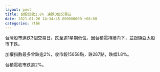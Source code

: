 ```yaml
---
layout: post
title: 台股低收1.8%　連跌3個交易日
date: 2021-01-26 14:34:45.000000000 +08:00
categories: rthk
---
```


台灣股市連跌3個交易日，跌至逾1星期低位，因台積電持續向下，並跟隨亞太股市下跌。

加權指數最多曾跌逾2%，收市報15658點，跌287點，跌幅1.8%。

台積電收市跌逾2%。
